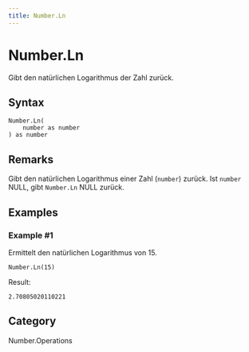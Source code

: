 ```yaml
---
title: Number.Ln
---
```


# Number.Ln


Gibt den natürlichen Logarithmus der Zahl zurück.


## Syntax

```powerquery
Number.Ln(
    number as number
) as number
```


## Remarks

Gibt den natürlichen Logarithmus einer Zahl (<code>number</code>) zurück. Ist <code>number</code> NULL, gibt <code>Number.Ln</code> NULL zurück.


## Examples

### Example #1 
Ermittelt den natürlichen Logarithmus von 15.
```powerquery
Number.Ln(15)
```

Result: 
```powerquery
2.70805020110221
```




## Category
Number.Operations

